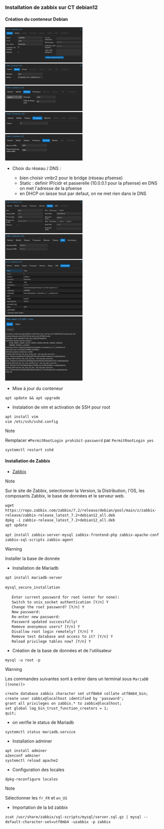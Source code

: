 ### Installation de zabbix sur CT debian12

#### Création du conteneur Debian
 
<img src="./images/00.png" width=50%>

<img src="./images/01.png" width=50%>

<img src="./images/02.png" width=50%>

<img src="./images/03.png" width=50%>

<img src="./images/04.png" width=50%>

- Choix du réseau / DNS : 

	- bien choisir vmbr2 pour le bridge (réseau pfsense) 
	- Static : definir IP/cidr et passerelle (10.0.0.1 pour la pfsense) en DNS on met l'adresse de la pfsense
	- en DHCP on laisse tout par defaut, on ne met rien dans le DNS
	
<img src="./images/05.png" width=50%>

<img src="./images/06.png" width=50%>

<img src="./images/07.png" width=50%>

<img src="./images/08.png" width=50%>

- Mise à jour du conteneur

```
apt update && apt upgrade
```

- Instalation de vim et activation de SSH pour root

```
apt install vim
vim /etc/ssh/sshd.config
```

> [!NOTE]
> Remplacer `#PermitRootLogin prohibit-password` par `PermitRootLogin yes`

```
systemctl restart sshd
```
#### Installation de Zabbix 

- [Zabbix](https://www.zabbix.com/fr/download)
> [!NOTE]
> Sur le site de Zabbix, selectionner la Version, la Distribution, l'OS, les composants Zabbix, le base de données et le serveur web.


```
wget https://repo.zabbix.com/zabbix/7.2/release/debian/pool/main/z/zabbix-release/zabbix-release_latest_7.2+debian12_all.deb
dpkg -i zabbix-release_latest_7.2+debian12_all.deb
apt update

apt install zabbix-server-mysql zabbix-frontend-php zabbix-apache-conf zabbix-sql-scripts zabbix-agent
```
> [!WARNING]
> Installer la base de donnée

- Installation de Mariadb

```
apt install mariadb-server

mysql_secure_installation

   Enter current password for root (enter for none): 
   Switch to unix_socket authentication [Y/n] Y
   Change the root password? [Y/n] Y
   New password:
   Re-enter new password:
   Password updated successfully!
   Remove anonymous users? [Y/n] Y
   Disallow root login remotely? [Y/n] Y
   Remove test database and access to it? [Y/n] Y
   Reload privilege tables now? [Y/n] Y
```

- Création de la base de données et de l'utilisateur

```
mysql -u root -p
```
> [!WARNING]
> Les commandes suivantes sont à entrer dans un terminal sous `MariaDB [(none)]>`
```
create database zabbix character set utf8mb4 collate utf8mb4_bin;
create user zabbix@localhost identified by 'password';
grant all privileges on zabbix.* to zabbix@localhost;
set global log_bin_trust_function_creators = 1;
quit;
```

- on verifie le status de Mariadb

```
systemctl status mariadb.service
```

- Installation adminer

```
apt install adminer
a2enconf adminer
systemctl reload apache2
```

- Configuration des locales

```
dpkg-reconfigure locales
```
> [!NOTE]
> Sélectionner les `fr_FR` et `en_US`

- Importation de la bd zabbix

```
zcat /usr/share/zabbix/sql-scripts/mysql/server.sql.gz | mysql --default-character-set=utf8mb4 -uzabbix -p zabbix
```



